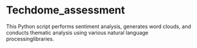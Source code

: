 # Techdome_assessment
This Python script performs sentiment analysis, generates word clouds, and conducts thematic analysis using various natural language processinglibraries.
